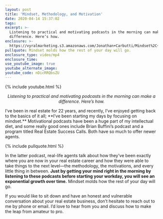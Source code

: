 ```yaml
---
layout: post
title: 'Mindset, Methodology, and Motivation'
date: 2020-04-14 15:37:02
tags:
excerpt: >-
  Listening to practical and motivating podcasts in the morning can make a
  difference. Here’s how.
enclosure: >-
  https://vyralmarketing.s3.amazonaws.com/Jonathan+Carbutti/Mindset%2C+Methodology%2C+and+Motivation.mp4
pullquote: Mindset molds how the rest of your day will go.
enclosure_type: video/mp4
enclosure_time:
use_youtube_image: true
youtube_alternate_image:
youtube_code: nDicRRQbsZU
---
```


{% include youtube.html %}

<p style="text-align: center;"><em>Listening to practical and motivating podcasts in the morning can make a difference. Here’s how.</em></p>
I’ve been in real estate for 22 years, and recently, I’ve enjoyed getting back to the basics of it all; **I’ve been starting my days by focusing on mindset.** Motivational podcasts have been a huge part of my intellectual diet, and some really good ones include Brian Buffini’s podcast and a program titled Real Estate Success Calls. Both have so much to offer newer agents.&nbsp;

{% include pullquote.html %}

In the latter podcast, real-life agents talk about how they’ve been exactly where you are now in your real estate career and how they were able to take things to the next level—the methodology, the motivations, and every little thing in between. **Just by getting your mind right in the morning by listening to these podcasts before starting your workday, you will see an exponential growth over time.** Mindset molds how the rest of your day will go.&nbsp;

If you would like to sit down and have an honest and vulnerable conversation about your real estate business, don’t hesitate to reach out to me by phone or email. I’d love to hear from you and discuss how to make the leap from amateur to pro.